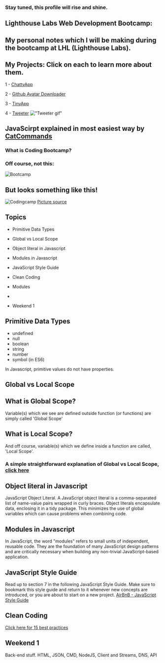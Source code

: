 ### Stay tuned, this profile will rise and shine.

## Lighthouse Labs Web Development Bootcamp:
## My personal notes which I will be making during the bootcamp at LHL (Lighthouse Labs).
## My Projects: Click on each to learn more about them.

1 - [ChattyApp](https://github.com/JeffShah/chattyapp)

2 - [Github Avatar Downloader](https://github.com/catcommands/github-avatar-downloader)

3 - [TinyApp](https://github.com/catcommands/TinyApp)

4 - [Tweeter](https://github.com/catcommands/tweeter)
!["Tweeter gif"](https://github.com/catcommands/AprilBootcamp/blob/master/ScreenShotsTweeter/TweeterProjectGif.gif)



## JavaScirpt explained in most easiest way by [CatCommands](https://github.com/catcommands)


### What is Coding Bootcamp?
### Off course, not this:
![Bootcamp](Bootcamp.png)

## But looks something like this!
![Codingcamp](Contest_area_Def_Con_24.agr.jpg)
[Picture source](https://en.wikipedia.org/wiki/DEF_CON#/media/File:Contest_area_Def_Con_24.agr.jpg)


## Topics
* Primitive Data Types
* Global vs Local Scope
* Object literal in Javascript
* Modules in Javascript
* JavaScript Style Guide
* Clean Coding
* Modules
*

* Weekend 1



## Primitive Data Types
- undefined
- null
- boolean
- string
- number
- symbol (in ES6)


In Javascript, primitive values do not have properties.



## Global vs Local Scope

## What is Global Scope?
Variable(s) which we see are defined outside function (or functions) are simply called 'Global Scope'

## What is Local Scope?
And off course, variable(s) which we define inside a function are called, 'Local Scope'.

### A simple straightforward explanation of Global vs Local Scope, [click here](https://github.com/catcommands/AprilBootcamp/blob/master/W1D3/globalvslocal.js)

## Object literal in Javascript

JavaScript Object Literal. A JavaScript object literal is a comma-separated list of name-value pairs wrapped in curly braces. Object literals encapsulate data, enclosing it in a tidy package. This minimizes the use of global variables which can cause problems when combining code.

## Modules in Javascript
In JavaScript, the word "modules" refers to small units of independent, reusable code. They are the foundation of many JavaScript design patterns and are critically necessary when building any non-trivial JavaScript-based application.



## JavaScript Style Guide
Read up to section 7 in the following JavaScript Style Guide. Make sure to bookmark this style guide and return to it whenever new concepts are introduced, or you are about to start on a new project.
[AirBnB - JavaScript Style Guide](https://github.com/airbnb/javascript)

## Clean Coding
[Click here for 15 best practices](https://code.tutsplus.com/tutorials/top-15-best-practices-for-writing-super-readable-code--net-8118)




## Weekend 1
Back-end stuff. HTML, JSON, CMD, NodeJS, Client and Streams, DNS, API
